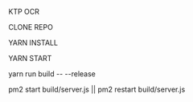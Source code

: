 KTP OCR

CLONE REPO

YARN INSTALL

YARN START

yarn run build -- --release

pm2 start build/server.js || pm2 restart build/server.js
